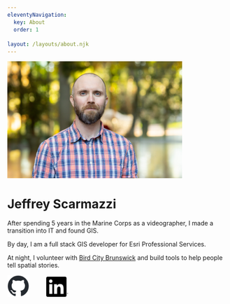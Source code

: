 ```yaml
---
eleventyNavigation:
  key: About
  order: 1

layout: /layouts/about.njk
---
```


<img width=400 src="Itsame.jpg" alt="Itsame"/>

# Jeffrey Scarmazzi
After spending 5 years in the Marine Corps as a videographer, I made a transition into IT and found GIS. 

By day, I am a full stack GIS developer for Esri Professional Services. 

At night, I volunteer with [Bird City Brunswick](https://birdcitybrunswick.org/) and build tools to help people tell spatial stories.

<a style="margin-right: 35px" href="https://github.com/Jwmazzi"><img src="github.png" width=50 alt="GitHub"></a>
<a href="https://www.linkedin.com/in/scarmazzigis"><img src="in.png" width=50 alt="Linkedin"></a>